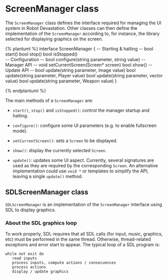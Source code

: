 # ScreenManager class
The `ScreenManager` class defines the interface required for managing the UI system in Robot Devastation. Other classes can then define the implementation of the `ScreenManager` according to, for instance, the library selected for displaying graphics on the screen.

{% plantuml %}
interface ScreenManager {
-- Starting & halting --
bool start()
bool stop()
bool isStopped()       
-- Configuration --
bool configure(string parameter, string value)
-- Manager API --
void setCurrentScreen(Screen* screen)
bool show()
-- Update API --
bool update(string parameter, Image value)
bool update(string parameter, Player value)
bool update(string parameter, vector<Target> value)
bool update(string parameter, Weapon value)
}

{% endplantuml %}


The main methods of a `ScreenManager` are:

* `start()`,  `stop()` and `isStopped()`: control the manager startup and halting.

* `configure()`: configure some UI parameters (e.g. to enable fullscreen mode).

* `setCurrentScreen()`: sets a `Screen` to be displayed.
* `show()`: display the currently selected `Screen`.

* `update()`: updates some UI aspect. Currently, several signatures are used as they are required by the corresponding `Screen`. An alternative implementation could use `void *` or templates to simplify the API, leaving a single `update()` method.


## SDLScreenManager class
`SDLScreenManager` is an implementation of the `ScreenManager` interface using SDL to display graphics.

### About the SDL graphics loop
To work properly, SDL requires that all SDL calls (for input, music, graphics, etc) must be performed in the same thread. Otherwise, thread-related exceptions and error start to appear. The typical loop of a SDL program is:

```
while not exit do
   read inputs
   process inputs, compute actions / consecuences
   process actions
   display / update graphics
```

